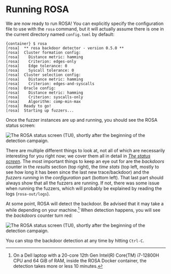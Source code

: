 # Running ROSA
We are now ready to run ROSA! You can explicitly specify the configuration file to use with the
`rosa` command, but it will actually assume there is one in the current directory named
`config.toml` by default:
```console
{container} $ rosa
[rosa]  ** rosa backdoor detector - version 0.5.0 **
[rosa]  Cluster formation config:
[rosa]    Distance metric: hamming
[rosa]    Criterion: edges-only
[rosa]    Edge tolerance: 0
[rosa]    Syscall tolerance: 0
[rosa]  Cluster selection config:
[rosa]    Distance metric: hamming
[rosa]    Criterion: edges-and-syscalls
[rosa]  Oracle config:
[rosa]    Distance metric: hamming
[rosa]    Criterion: syscalls-only
[rosa]    Algorithm: comp-min-max
[rosa]  Ready to go!
[rosa]  Starting up fuzzers...
```

Once the fuzzer instances are up and running, you should see the ROSA status screen:

![The ROSA status screen (TUI), shortly after the beginning of the detection
campaign.](../images/sudo-campaign-start.png)

There are multiple different things to look at, not all of which are necessarily interesting for
you right now; we cover them all in detail in [_The status screen_](./status_screen.md). The most
important things to keep an eye out for are the _backdoors_ counter in the _results_ section (top
right), the _time stats_ (top left, mostly to see how long it has been since the last new
trace/backdoor) and the _fuzzers running_ in the _configuration_ part (bottom left). That last part
should always show that all the fuzzers are running. If not, there was some issue when running the
fuzzers, which will probably be explained by reading the logs (`rosa-out/logs`).

At some point, ROSA will detect the backdoor. Be advised that it may take a while depending on your
machine.[^detection_time] When detection happens, you will see the _backdoors_ counter turn red:

![The ROSA status screen (TUI), shortly after the beginning of the detection
campaign.](../images/sudo-backdoor-detected.png)

You can stop the backdoor detection at any time by hitting `Ctrl-C`.

[^detection_time]: On a Dell laptop with a 20-core 12th Gen Intel(R) Core(TM) i7-12800H CPU and 64
    GiB of RAM, inside the ROSA Docker container, the detection takes more or less 10 minutes.
